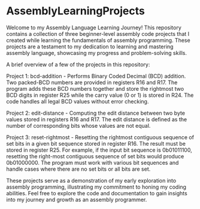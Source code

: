 # AssemblyLearningProjects
Welcome to my Assembly Language Learning Journey! This repository contains a collection of three beginner-level assembly code projects that I created while learning the fundamentals of assembly programming. These projects are a testament to my dedication to learning and mastering assembly language, showcasing my progress and problem-solving skills.

A brief overview of a few of the projects in this repository:

Project 1: bcd-addition - Performs Binary Coded Decimal (BCD) addition. Two packed-BCD numbers are provided in registers R16 and R17. The program adds these BCD numbers together and store the rightmost two BCD digits in register R25 while the carry value (0 or 1) is stored in R24. The code handles all legal BCD values without error checking.

Project 2: edit-distance - Computing the edit distance between two byte values stored in registers R16 and R17. The edit distance is defined as the number of corresponding bits whose values are not equal.

Project 3: reset-rightmost - Resetting the rightmost contiguous sequence of set bits in a given bit sequence stored in register R16. The result must be stored in register R25. For example, if the input bit sequence is 0b01011100, resetting the right-most contiguous sequence of set bits would produce 0b01000000. The program must work with various bit sequences and handle cases where there are no set bits or all bits are set.

These projects serve as a demonstration of my early exploration into assembly programming, illustrating my commitment to honing my coding abilities. Feel free to explore the code and documentation to gain insights into my journey and growth as an assembly programmer.

